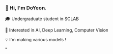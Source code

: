 ### 👋 Hi, I'm DoYeon. 

🎓 Undergraduate student in SCLAB

👀 Interested in AI, Deep Learning, Computer Vision

💡   I'm making various models !

" 
